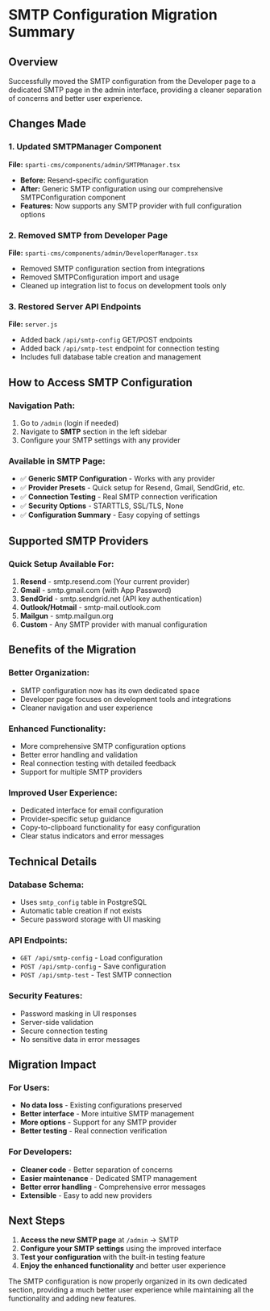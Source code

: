 # SMTP Configuration Migration Summary

## Overview

Successfully moved the SMTP configuration from the Developer page to a dedicated SMTP page in the admin interface, providing a cleaner separation of concerns and better user experience.

## Changes Made

### 1. Updated SMTPManager Component
**File:** `sparti-cms/components/admin/SMTPManager.tsx`
- **Before:** Resend-specific configuration
- **After:** Generic SMTP configuration using our comprehensive SMTPConfiguration component
- **Features:** Now supports any SMTP provider with full configuration options

### 2. Removed SMTP from Developer Page
**File:** `sparti-cms/components/admin/DeveloperManager.tsx`
- Removed SMTP configuration section from integrations
- Removed SMTPConfiguration import and usage
- Cleaned up integration list to focus on development tools only

### 3. Restored Server API Endpoints
**File:** `server.js`
- Added back `/api/smtp-config` GET/POST endpoints
- Added back `/api/smtp-test` endpoint for connection testing
- Includes full database table creation and management

## How to Access SMTP Configuration

### Navigation Path:
1. Go to `/admin` (login if needed)
2. Navigate to **SMTP** section in the left sidebar
3. Configure your SMTP settings with any provider

### Available in SMTP Page:
- ✅ **Generic SMTP Configuration** - Works with any provider
- ✅ **Provider Presets** - Quick setup for Resend, Gmail, SendGrid, etc.
- ✅ **Connection Testing** - Real SMTP connection verification
- ✅ **Security Options** - STARTTLS, SSL/TLS, None
- ✅ **Configuration Summary** - Easy copying of settings

## Supported SMTP Providers

### Quick Setup Available For:
1. **Resend** - smtp.resend.com (Your current provider)
2. **Gmail** - smtp.gmail.com (with App Password)
3. **SendGrid** - smtp.sendgrid.net (API key authentication)
4. **Outlook/Hotmail** - smtp-mail.outlook.com
5. **Mailgun** - smtp.mailgun.org
6. **Custom** - Any SMTP provider with manual configuration

## Benefits of the Migration

### Better Organization:
- SMTP configuration now has its own dedicated space
- Developer page focuses on development tools and integrations
- Cleaner navigation and user experience

### Enhanced Functionality:
- More comprehensive SMTP configuration options
- Better error handling and validation
- Real connection testing with detailed feedback
- Support for multiple SMTP providers

### Improved User Experience:
- Dedicated interface for email configuration
- Provider-specific setup guidance
- Copy-to-clipboard functionality for easy configuration
- Clear status indicators and error messages

## Technical Details

### Database Schema:
- Uses `smtp_config` table in PostgreSQL
- Automatic table creation if not exists
- Secure password storage with UI masking

### API Endpoints:
- `GET /api/smtp-config` - Load configuration
- `POST /api/smtp-config` - Save configuration
- `POST /api/smtp-test` - Test SMTP connection

### Security Features:
- Password masking in UI responses
- Server-side validation
- Secure connection testing
- No sensitive data in error messages

## Migration Impact

### For Users:
- **No data loss** - Existing configurations preserved
- **Better interface** - More intuitive SMTP management
- **More options** - Support for any SMTP provider
- **Better testing** - Real connection verification

### For Developers:
- **Cleaner code** - Better separation of concerns
- **Easier maintenance** - Dedicated SMTP management
- **Better error handling** - Comprehensive error messages
- **Extensible** - Easy to add new providers

## Next Steps

1. **Access the new SMTP page** at `/admin` → SMTP
2. **Configure your SMTP settings** using the improved interface
3. **Test your configuration** with the built-in testing feature
4. **Enjoy the enhanced functionality** and better user experience

The SMTP configuration is now properly organized in its own dedicated section, providing a much better user experience while maintaining all the functionality and adding new features.
